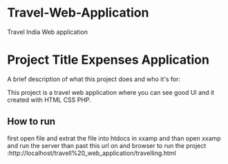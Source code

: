 # Travel-Web-Application
 Travel India Web application


 
# Project Title  Expenses Application

A brief description of what this project does and who it's for:
 
This project is a travel web application where you can see good UI and it created with HTML CSS PHP.



## How to run

first open file and extrat the file into htdocs in xxamp and than open xxamp and run the server than past this url on and browser to run the project :http://localhost/travell%20_web_application/travelling.html
